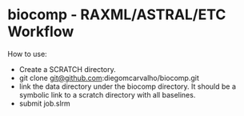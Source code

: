 # biocomp - RAXML/ASTRAL/ETC Workflow

How to use:
* Create a SCRATCH directory.
* git clone git@github.com:diegomcarvalho/biocomp.git
* link the data directory under the biocomp directory. It should be a symbolic link to a scratch directory with all baselines.
* submit job.slrm


